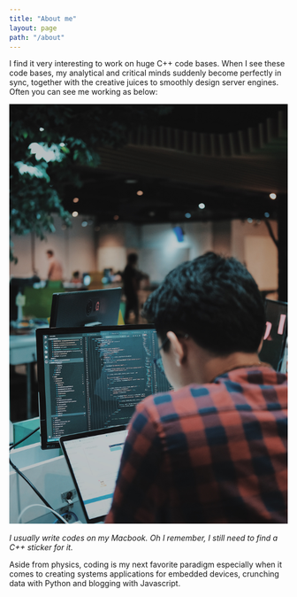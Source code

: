 ```yaml
---
title: "About me"
layout: page
path: "/about"
---
```


I find it very interesting to work on huge C++ code bases. When I see these code bases, my analytical and critical minds suddenly become perfectly in sync, together with the creative juices to smoothly design server engines. Often you can see me working as below:

![About me](./1.jpg)

*I usually write codes on my Macbook. Oh I remember, I still need to find a C++ sticker for it.*

Aside from physics, coding is my next favorite paradigm especially when it comes to creating systems applications for embedded devices, crunching data with Python and blogging with Javascript.